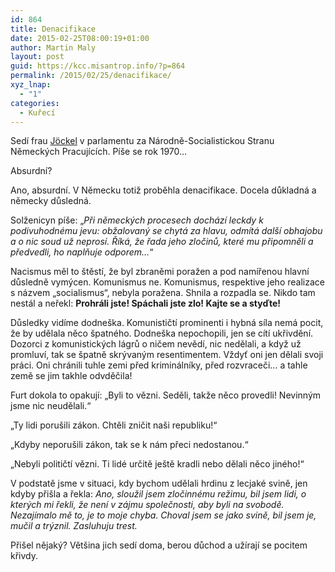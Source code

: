 ```yaml
---
id: 864
title: Denacifikace
date: 2015-02-25T08:00:19+01:00
author: Martin Maly
layout: post
guid: https://kcc.misantrop.info/?p=864
permalink: /2015/02/25/denacifikace/
xyz_lnap:
  - "1"
categories:
  - Kuřecí
---
```

Sedí frau [Jöckel](https://cs.wikipedia.org/wiki/Heinrich_J%C3%B6ckel) v parlamentu za Národně-Socialistickou Stranu Německých Pracujících. Píše se rok 1970&#8230;

Absurdní?

Ano, absurdní. V Německu totiž proběhla denacifikace. Docela důkladná a německy důsledná.

Solženicyn píše: &#8222;_Při německých procesech dochází leckdy k podivuhodnému jevu: obžalovaný se chytá za hlavu, odmítá další obhajobu a o nic soud už neprosí. Říká, že řada jeho zločinů, které mu připomněli a předvedli, ho naplňuje odporem&#8230;_&#8220;

Nacismus měl to štěstí, že byl zbraněmi poražen a pod namířenou hlavní důsledně vymýcen. Komunismus ne. Komunismus, respektive jeho realizace s názvem &#8222;socialismus&#8220;, nebyla poražena. Shnila a rozpadla se. Nikdo tam nestál a neřekl: **Prohráli jste! Spáchali jste zlo! Kajte se a styďte!**

Důsledky vidíme dodneška. Komunističtí prominenti i hybná síla nemá pocit, že by udělala něco špatného. Dodneška nepochopili, jen se cítí ukřivdění. Dozorci z komunistických lágrů o ničem nevědí, nic nedělali, a když už promluví, tak se špatně skrývaným resentimentem. Vždyť oni jen dělali svoji práci. Oni chránili tuhle zemi před kriminálníky, před rozvraceči&#8230; a tahle země se jim takhle odvděčila!

Furt dokola to opakují: &#8222;Byli to vězni. Seděli, takže něco provedli! Nevinným jsme nic neudělali.&#8220;

&#8222;Ty lidi porušili zákon. Chtěli zničit naši republiku!&#8220;

&#8222;Kdyby neporušili zákon, tak se k nám přeci nedostanou.&#8220;

&#8222;Nebyli političtí vězni. Ti lidé určitě ještě kradli nebo dělali něco jiného!&#8220;

V podstatě jsme v situaci, kdy bychom udělali hrdinu z lecjaké svině, jen kdyby přišla a řekla: _Ano, sloužil jsem zločinnému režimu, bil jsem lidi, o kterých mi řekli, že není v zájmu společnosti, aby byli na svobodě. Nezajímalo mě to, je to moje chyba. Choval jsem se jako svině, bil jsem je, mučil a trýznil. Zasluhuju trest._

Přišel nějaký? Většina jich sedí doma, berou důchod a užírají se pocitem křivdy.